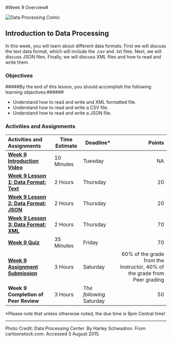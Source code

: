 #Week 9 Overview#

![Data Processing Comic](images/BBQ.gif)
## Introduction to Data Processing ##

In this week, you will learn about different data formats. First we will discuss the text data format, which will include the .csv and .txt files. Next, we will discuss JSON files. Finally, we will discuss XML files and how to read and write them.

### Objectives ###

#####By the end of this lesson, you should accomplish the following learning objectives:######

- Understand how to read and write and XML formatted file.
- Understand how to read and write a CSV file.
- Understand how to read and write a JSON file.

### Activities and Assignments ###

|Activities and Assignments | Time Estimate | Deadline* | Points|
|:------| -----|-------|----------:|
|**[Week 9 Introduction Video][w9v]**|10 Minutes|Tuesday|NA|
|**[Week 9 Lesson 1: Data Format: Text](lesson1.md)**| 2 Hours |Thursday| 20|
|**[Week 9 Lesson 2: Data Format: JSON](lesson2.md)**| 2 Hours | Thursday | 20 |
|**[Week 9 Lesson 3: Data Format: XML](lesson3.md)**| 2 Hours | Thursday| 70 |
|**[Week 9 Quiz][w9q]**| 35 Minutes | Friday | 70|
|**[Week 9 Assignment Submission][w9a]**| 3 Hours | Saturday | 60% of the grade from the Instructor, 40% of the grade from Peer grading | 
|**Week 9 Completion of Peer Review**| 3 Hours | *The following* Saturday | 50 | 

*Please note that unless otherwise noted, the due time is 6pm Central time!

----------
[w9v]: https://mediaspace.illinois.edu/media/Week+Nine/0_ty3bpjlk/33195071
[w9a]: https://learn.illinois.edu/mod/workshop/view.php?id=1095305
[w9q]: https://learn.illinois.edu/mod/quiz/view.php?id=1095308


Photo Credit: Data Processing Center.  By Harley Schwadron. From cartoonstock.com.  Accessed 3 August 2015.

